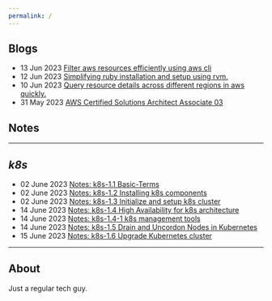 ```yaml
---
permalink: /
---
```


## **Blogs**

- 13 Jun 2023 [Filter aws resources efficiently using aws cli](technical/Blogs/filter-aws-resources-efficiently.md)
- 12 Jun 2023 [Simplifying ruby installation and setup using rvm.](technical/Blogs/simplify-ruby-setups.md)
- 10 Jun 2023 [Query resource details across different regions in aws quickly.](technical/Blogs/aws-cli-resource-flag.md)
- 31 May 2023 [AWS Certified Solutions Architect Associate 03](technical/Certifications/AWS-SAA03.md)


## **Notes**
---

***k8s***
---

- 02 June 2023 [Notes: k8s-1.1 Basic-Terms](technical/Notes/k8s/k8s-1.1-Basic-Terms.md)
- 02 June 2023 [Notes: k8s-1.2 Installing k8s components](technical/Notes/k8s/k8s-1.2-install-k8s-components.md)
- 02 June 2023 [Notes: k8s-1.3 Initialize and setup k8s cluster](technical/Notes/k8s/k8s-1.3-initialize-and-setup-k8s-cluster.md)
- 14 June 2023 [Notes: k8s-1.4 High Availability for k8s architecture](technical/Notes/k8s/k8s-1.4-K8s-arch-ha.md)
- 14 June 2023 [Notes: k8s-1.4-1 k8s management tools](technical/Notes/k8s/k8s-1.4.1-K8s-management-tools.md)
- 14 June 2023 [Notes: k8s-1.5 Drain and Uncordon Nodes in Kubernetes](technical/Notes/k8s/k8s-1.5-drain-uncordon-nodes.md)
- 15 June 2023 [Notes: k8s-1.6 Upgrade Kubernetes cluster](technical/Notes/k8s/k8s-1.6-upgrade-k8s.md)


---


## **About**

Just a regular tech guy.



